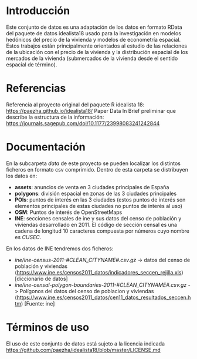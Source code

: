 # Introducción

Este conjunto de datos es una adaptación de los datos en formato RData del paquete de datos idealista18 usado para la investigación en modelos hedónicos del precio de la vivienda y modelos de econometría espacial. Estos trabajos están principalmente orientados al estudio de las relaciones de la ubicación con el precio de la vivienda y la distribución espacial de los mercados de la vivienda (submercados de la vivienda desde el sentido espacial de término).

# Referencias

Referencia al proyecto original del paquete R idealista 18: https://paezha.github.io/idealista18/
Paper Data In Brief preliminar que describe la estructura de la información: https://journals.sagepub.com/doi/10.1177/23998083241242844

# Documentación

En la subcarpeta *data* de este proyecto se pueden localizar los distintos ficheros en formato csv comprimido. Dentro de esta carpeta se distribuyen los datos en:

* **assets**: anuncios de venta en 3 ciudades principales de España
* **polygons**: división espacial en zonas de las 3 ciudades principales
* **POIs**: puntos de interés en las 3 ciudades (estos puntos de interés son elementos principales de estas ciudades no puntos de interés al uso)
* **OSM**: Puntos de interés de OpenStreetMaps
* **INE**: secciones censales de ine y sus datos del censo de población y viviendas desarrollado en 2011. El código de sección censal es una cadena de longitud 10 caracteres compuesta por números cuyo nombre es *CUSEC*. 

En los datos de INE tendremos dos ficheros:

* *ine/ine-census-2011-#CLEAN_CITYNAME#.csv.gz* -> datos del censo de población y viviendas (https://www.ine.es/censos2011_datos/indicadores_seccen_rejilla.xls) [diccionario de datos]
* *ine/ine-censal-polygon-boundaries-2011-#CLEAN_CITYNAME#.csv.gz* -> Polígonos del datos del censo de poblacion y viviendas (https://www.ine.es/censos2011_datos/cen11_datos_resultados_seccen.htm) [Fuente: ine]


# Términos de uso

El uso de este conjunto de datos está sujeto a la licencia indicada https://github.com/paezha/idealista18/blob/master/LICENSE.md

